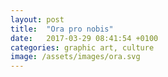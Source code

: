 ```yaml
---
layout: post
title:  "Ora pro nobis"
date:   2017-03-29 08:41:54 +0100
categories: graphic art, culture
image: /assets/images/ora.svg
---
```

